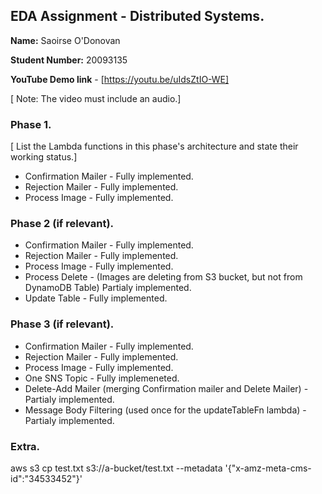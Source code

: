 ## EDA Assignment - Distributed Systems.

__Name:__ Saoirse O'Donovan

__Student Number:__ 20093135

__YouTube Demo link__ - [https://youtu.be/uIdsZtIO-WE]

[ Note: The video must include an audio.]

### Phase 1.

[ List the Lambda functions in this phase's architecture and state their working status.]

+ Confirmation Mailer - Fully implemented.
+ Rejection Mailer - Fully implemented.
+ Process Image - Fully implemented.

### Phase 2 (if relevant).

+ Confirmation Mailer - Fully implemented.
+ Rejection Mailer - Fully implemented.
+ Process Image - Fully implemented.
+ Process Delete - (Images are deleting from S3 bucket, but not from DynamoDB Table) Partialy implemented.
+ Update Table - Fully implemented.

### Phase 3 (if relevant).

+ Confirmation Mailer - Fully implemented.
+ Rejection Mailer - Fully implemented.
+ Process Image - Fully implemented.
+ One SNS Topic - Fully implemeneted.
+ Delete-Add Mailer (merging Confirmation mailer and Delete Mailer) - Partialy implemented.
+ Message Body Filtering (used once for the updateTableFn lambda) - Partialy implemented.

### Extra.

aws s3 cp test.txt s3://a-bucket/test.txt --metadata '{"x-amz-meta-cms-id":"34533452"}'
